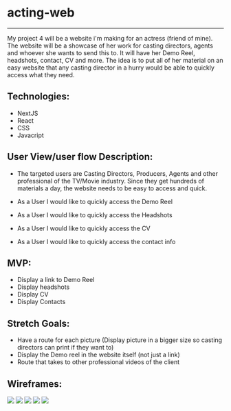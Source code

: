 # acting-web
---
My project 4 will be a website i'm making for an actress (friend of mine). The website will be a showcase of her work for casting directors, agents and whoever she wants to send this to. It will have her Demo Reel, headshots, contact, CV and more. The idea is to put all of her material on an easy website that any casting director in a hurry would be able to quickly access what they need.

## Technologies:

* NextJS
* React
* CSS
* Javacript

## User View/user flow Description:
* The targeted users are Casting Directors, Producers, Agents and other professional of the TV/Movie industry. Since they get hundreds of materials a day, the website needs to be easy to access and quick.

* As a User I would like to quickly access the Demo Reel
* As a User I would like to quickly access the Headshots 
* As a User I would like to quickly access the CV
* As a User I would like to quickly access the contact info

## MVP:

* Display a link to Demo Reel
* Display headshots
* Display CV
* Display Contacts

## Stretch Goals:

* Have a route for each picture (Display picture in a bigger size so casting directors can print if they want to)
* Display the Demo reel in the website itself (not just a link)
* Route that takes to other professional videos of the client 

## Wireframes:
<img src='/public/pictures/wf1.png'/>
<img src='/public/pictures/wf2.png'/>
<img src='/public/pictures/wf3.png'/>
<img src='/public/pictures/wf4.png'/>
<img src='/public/pictures/wf5.png'/>
